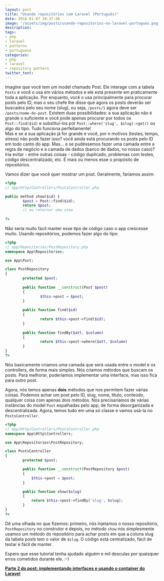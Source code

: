 ```yaml
---
layout: post
title: "Usando repositórios com Laravel (Português)"
date: 2016-01-07 18:37:48
image: '/assets/img/posts/usando-repositorios-no-laravel-portugues.png'
description:
tags:
- php
- laravel
- patterns
- portuguese
categories:
- php
- laravel
- repository pattern
twitter_text:
---
```


Imagine que você tem um model chamado Post. Ele interage com a tabela ```Posts``` e você o usa em vários métodos e ele está presente em praticamente toda a aplicação.  Por enquanto, você o usa principalmente para procurar posts pelo ID, mas o seu chefe lhe disse que agora os posts deverão ser buscados pelo seu nome (slug), ou seja, ```/posts/1``` agora deve ser ```/posts/nome-do-post```. Existem duas possibilidades: a sua aplicação não é grande o suficiente e você pode apenas procurar por todos os ```Post::find($id)``` e substituí-los por ```Post::where('slug', $slug)->get()``` ou algo do tipo. Tudo funciona perfeitamente!  
Mas e se a sua aplicação já for grande e você, por n motivos (testes, tempo, stress) não pode fazer isso? você ainda está procurando os posts pelo ID em todo canto do app. Mas... e se pudéssemos fazer uma camada entre a regra de negócio e a camada de dados (banco de dados, no nosso caso)? Iria evitar - entre outras coisas - código duplicado, problemas com testes, código descentralizado, etc. É mais ou menos esse o propósito de repositórios. 

Vamos dizer que você quer mostrar um post. Geralmente, faríamos assim:  

```php
<?php
// app/Http/Controllers/PostsController.php

public method show($id) {
        $post = Post::find($id);
        return $post;
        // ou retornar uma view
        
?>
```

Não seria muito fácil manter esse tipo de código caso o app crescesse muito. Usando repositórios, podemos fazer algo do tipo: 

```php
<?php
// app/Repositories/PostRepository.php
namespace App\Repositories;

use App\Post;

class PostRepository
{
        protected $post;
        
        public function __construct(Post $post)
        {
                $this->post = $post;
        }
        
        public function find($id)
        {
                return $this->post->find($id);
        }
        
        public function findBy($att, $column)
        {
                return $this->post->where($att, $column)
        }
}
?>

```

Nós basicamente criamos uma camada que será usada entre o model e os controllers, de forma mais simples. Nós criamos métodos que buscam os posts. Para melhorar, poderíamos implementar uma interface, mas isso fica para outro post. 

Agora, nós temos apenas **dois** métodos que nos permitem fazer várias coisas. Podemos achar um post pelo ID, slug, nome, título, conteúdo, qualquer coisa com apenas dois métodos. Nós precisaríamos de várias instâncias do model ```Post``` espalhadas pelo app, de forma desorganizada e descentralizada. Agora, temos tudo em uma só classe e vamos usá-la no ```PostsController```.

```php
<?php
// app/Http/Controllers/PostsController.php
namespace App\Http\Controllers;

use App\Repositories\PostRepository;

class PostsController
{
        protected $post;

        public function __construct(PostRepository $post)
        {
        	$this->post = $post;
        }

        public function show($slug)
        {
        	return $this->post->findBy('slug', $slug);
        }
}
?>
```
        
Dê uma olhada no que fizemos: primeiro, nós injetamos o nosso repositório, ```PostRepository``` no construtor e depois, no método ```show``` nós simplesmente usamos um método do repositório para achar posts em que a coluna slug da tabela posts tem o valor de  ```$slug```. O código está centralizado, fácil de testar e fácil de manter. 

Espero que esse tutorial tenha ajudado alguém e mil desculas por quaisquer erros cometidos durante ele. :-)

**[Parte 2 do post: implementando interfaces e usando o container do Laravel](/2016-01-13-trabalhando-com-repositorios-no-laravel-implementando-uma-interface)**
        
        
        
        
        
        
        
        

        
        
        
        
